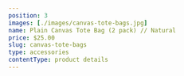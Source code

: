 ```yaml
---
position: 3
images: [./images/canvas-tote-bags.jpg]
name: Plain Canvas Tote Bag (2 pack) // Natural
price: $25.00
slug: canvas-tote-bags
type: accessories
contentType: product details
---
```

